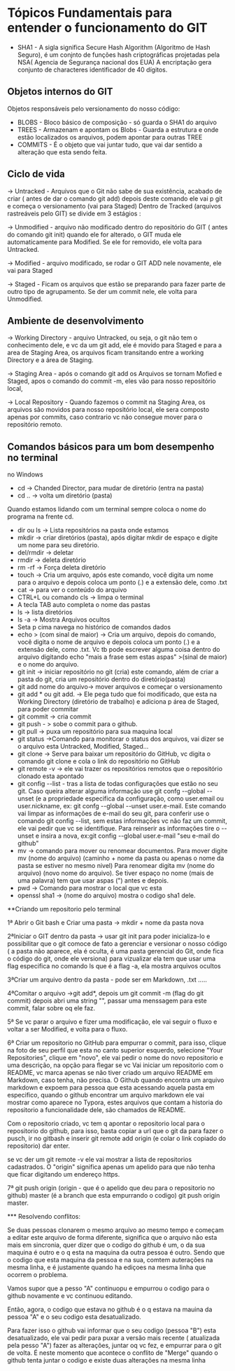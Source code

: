 # Tópicos Fundamentais para entender o funcionamento do GIT

   * SHA1 - A sigla significa Secure Hash Algorithm (Algoritmo de Hash Seguro), é um conjnto de funções hash criptográficas projetadas pela NSA( Agencia de Segurança nacional dos EUA) A encriptação gera conjunto de characteres identificador de 40 dígitos.

## Objetos internos do GIT

Objetos responsáveis pelo versionamento do nosso código:
   - BLOBS - Bloco básico de composição - só guarda o SHA1 do arquivo
   - TREES - Armazenam e apontam os Blobs - Guarda a estrutura e  onde estão localizados os arquivos, podem apontar para outras TREE
   - COMMITS - É o objeto que vai juntar tudo, que vai dar sentido a alteração que esta sendo feita.

## Ciclo de vida

-> Untracked - Arquivos que o Git não sabe de sua existência, acabado de criar ( antes de dar o comando git add) depois deste comando ele vai p git e começa o versionamento (vai para Staged)
Dentro de Tracked (arquivos rastreáveis pelo GIT) se divide em 3 estágios :

-> Unmodified - arquivo não modificado dentro do repositório do GIT ( antes do comando git init) quando ele for alterado, o GIT muda ele automaticamente para Modified. Se ele for removido, ele volta para Untracked.

-> Modified - arquivo modificado, se rodar o GIT ADD nele novamente, ele vai para Staged

-> Staged - Ficam os arquivos que estão se preparando para fazer parte de outro tipo de agrupamento. Se der um commit nele, ele volta para Unmodified.

##  Ambiente de desenvolvimento

 -> Working Directory - arquivo Untracked, ou seja, o git não tem o conhecimento dele, e vc da um git add, ele é movido para Staged e para a area de Staging Area, os arquivos ficam transitando entre a working Directory e a área de Staging. 

 -> Staging Area - após o comando git add os Arquivos se tornam Mofied e Staged, apos o comando do commit -m, eles vão para nosso repositório local,

 -> Local Repository - Quando fazemos o commit na Staging Area, os arquivos são movidos para nosso repositório local, ele sera composto apenas por commits, caso contrario vc não consegue mover para o repositório remoto.

  ## Comandos básicos para um bom desempenho no terminal
no Windows

 - cd -> Chanded Director, para mudar de diretório (entra na pasta)
 - cd .. -> volta um diretório (pasta)

Quando estamos lidando com um terminal sempre coloca o nome do programa na frente cd. 

 - dir ou ls -> Lista repositórios na pasta onde estamos
 - mkdir -> criar diretórios (pasta), após digitar mkdir de espaço e digite um nome para seu diretório.
 - del/rmdir -> deletar
 - rmdir -> deleta diretório
 - rm -rf -> Força deleta diretório
 - touch -> Cria um arquivo, após este comando, você digita um nome para o arquivo e depois coloca um ponto (.) e a extensão dele, como .txt
 - cat -> para ver o conteúdo do arquivo
 - CTRL+L ou comando cls -> limpa o terminal
 - A tecla TAB auto completa o nome das pastas
 - ls -> lista diretórios
 - ls -a -> Mostra Arquivos ocultos   
 - Seta p cima navega no histórico de comandos dados 
 - echo > (com sinal de maior) -> Cria um arquivo, depois do comando, você digita o nome de arquivo e depois coloca um ponto (.) e a extensão dele, como .txt. Vc tb pode escrever alguma coisa dentro do arquivo digitando echo "mais a frase sem estas aspas" >(sinal de maior) e o nome do arquivo.
 - git init -> iniciar repositório no git  (cria) este comando, além de criar a pasta do git, cria um repositório dentro do diretório(pasta)
 - git add nome do arquivo-> mover arquivos e começar o versionamento
 - git add * ou git add. -> Ele pega tudo que foi modificado, que esta na Working Directory (diretório de trabalho) e adiciona p área de Staged, para poder commitar
 - git commit -> cria commit 
 - git push - > sobe o commit para o github.
 - git pull -> puxa um repositório para sua maquina local
 - git status ->Comando para monitorar o status dos arquivos, vai dizer se o arquivo esta Untracked, Modified, Staged...  
 - git clone -> Serve para baixar um repositório do GitHub, vc digita o comando git clone e cola o link do repositório no GitHub 
 - git remote -v -> ele vai trazer os repositórios remotos que o repositório clonado esta apontado
 - git config --list - tras a lista de todas configurações que estão no seu git. Caso queira alterar alguma informação use git confg --global --unset (e a propriedade especifica da configuração, como user.email ou user.nickname, ex: git confg --global --unset user.e-mail. Este comando vai limpar as informações de e-mail do seu git, para conferir use o comando git config --list, sem estas informações vc não faz um commit, ele vai pedir que vc se identifique.
Para reinserir as informações tire o --unset e insira a nova, ex:git config --global user.e-mail "seu e-mail do github"
 - mv -> comando para mover ou renomear documentos. Para mover digite mv (nome do arquivo) (caminho + nome da pasta ou apenas o nome da pasta se estiver no mesmo nivel) Para renomear digita mv (nome do arquivo) (novo nome do arquivo). Se tiver espaço no nome (mais de uma palavra) tem que usar aspas (") antes e depois.
 - pwd -> Comando para mostrar o local que vc esta
- openssl sha1 -> (nome do arquivo) mostra o codigo sha1 dele.

**Criando um repositorio pelo terminal


1ª Abrir o Git bash e Criar uma pasta -> mkdir + nome da pasta nova

2ªIniciar o GIT dentro da pasta -> usar git init para poder inicializa-lo e possibilitar que o git comoce de fato a gerenciar e versionar o nosso código ( a pasta não aparece, ela é oculta, é uma pasta gerencial do Git, onde fica o código do git, onde ele versiona) para vizualizar ela tem que usar uma flag especifica no comando ls que é a flag -a, ela mostra arquivos ocultos

3ªCriar um arquivo dentro da pasta - pode ser em Markdown, .txt ..... 

4ªComitar o arquivo ->git add*, depois um git commit -m (flag do git commit) depois abri uma string  "", passar uma menssagem para este commit, falar sobre oq ele faz.

5ª Se vc parar o arquivo e fizer uma modificação, ele vai seguir o fluxo e voltar a ser Modified, e volta para o fluxo.

6ª Criar um repositorio no GitHub para empurrar o commit, para isso, clique na foto de seu perfil que esta no canto superior esquerdo, selecione "Your Repositories", clique em "novo", ele vai pedir o nome do novo repositorio e uma descrição, na opção para flegar se vc Vai iniciar um repositorio com o README, vc marca apenas se não tiver criado um arquivo README em Markdown, caso tenha, não precisa. O Github quando encontra um arquivo markdown e expoem para pessoa que esta acessando aquela pasta em especifico, quando o github encontrar um arquivo markdown ele vai mostrar como aparece no Typora, estes arquivos que contam a historia do repositorio a funcionalidade dele, são chamados de README.

Com o repositorio criado, vc tem q apontar o repositorio local para o repositorio do github, para isso, basta copiar a url que o git da para fazer o pusch, ir no gitbash e inserir git  remote add origin (e colar o link copiado do repositorio) dar enter.

se vc der um git remote -v ele vai mostrar a lista de repositorios cadastrados. O "origin" significa apenas um apelido para que não tenha que ficar digitando um endereço  https.

7ª git push origin (origin - que é o apelido que deu para o repositorio no github) master (é a branch que esta empurrando o codigo) git push origin master.

*** Resolvendo conflitos:

Se duas pessoas clonarem o mesmo arquivo ao mesmo tempo e começam a editar este arquivo de forma diferente, significa que o arquivo não esta mais em sincronia, quer dizer que o codigo do github é um, o da sua maquina é outro e o q esta na maquina da outra pessoa é outro. Sendo que o codigo que esta maquina da pessoa e na sua, comtem auterações na mesma linha, e é justamente quando ha ediçoes na mesma linha que ocorrem o problema.

Vamos supor que a pesso "A" continuopu e empurrou o codigo para o github novamente e vc continuou editando.

Então, agora, o codigo que estava no github é o q estava na mauina da pessoa "A" e o seu codigo esta desatualizado.

Para fazer isso o github vai informar que o seu codigo (pessoa "B") esta desatualizado, ele vai pedir para puxar a versão mais recente ( atualizada pela pesso "A") fazer as alterações, juntar oq vc fez, e empurrar para o git de volta. É neste momento que acontece o conflito de "Merge" quando o github tenta juntar o codigo e existe duas alterações na mesma linha